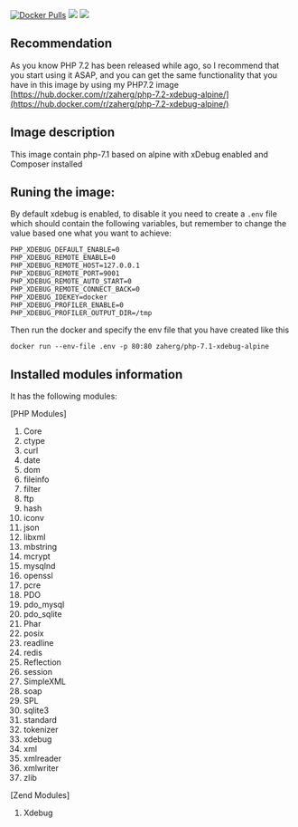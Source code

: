 [![Docker Pulls](https://img.shields.io/docker/pulls/zaherg/php-7.1-xdebug-alpine.svg)](https://hub.docker.com/r/zaherg/php-7.1-xdebug-alpine/) [![](https://images.microbadger.com/badges/image/zaherg/php-7.1-xdebug-alpine.svg)](https://microbadger.com/images/zaherg/php-7.1-xdebug-alpine "Get your own image badge on microbadger.com") [![](https://images.microbadger.com/badges/version/zaherg/php-7.1-xdebug-alpine.svg)](https://microbadger.com/images/zaherg/php-7.1-xdebug-alpine "Get your own version badge on microbadger.com")

## Recommendation

As you know PHP 7.2 has been released while ago, so I recommend that you start using it ASAP, and you can get the same functionality that you have in this image by using my PHP7.2 image [https://hub.docker.com/r/zaherg/php-7.2-xdebug-alpine/](https://hub.docker.com/r/zaherg/php-7.2-xdebug-alpine/)

## Image description

This image contain php-7.1 based on alpine with xDebug enabled and Composer installed

## Runing the image:

By default xdebug is enabled, to disable it you need to create a `.env` file which should contain the following variables, but remember to change the value based one what you want to achieve:

```
PHP_XDEBUG_DEFAULT_ENABLE=0
PHP_XDEBUG_REMOTE_ENABLE=0
PHP_XDEBUG_REMOTE_HOST=127.0.0.1
PHP_XDEBUG_REMOTE_PORT=9001
PHP_XDEBUG_REMOTE_AUTO_START=0
PHP_XDEBUG_REMOTE_CONNECT_BACK=0
PHP_XDEBUG_IDEKEY=docker
PHP_XDEBUG_PROFILER_ENABLE=0
PHP_XDEBUG_PROFILER_OUTPUT_DIR=/tmp
```

Then run the docker and specify the env file that you have created like this

```
docker run --env-file .env -p 80:80 zaherg/php-7.1-xdebug-alpine
```

## Installed modules information

It has the following modules:

[PHP Modules]

1. Core
1. ctype
1. curl
1. date
1. dom
1. fileinfo
1. filter
1. ftp
1. hash
1. iconv
1. json
1. libxml
1. mbstring
1. mcrypt
1. mysqlnd
1. openssl
1. pcre
1. PDO
1. pdo_mysql
1. pdo_sqlite
1. Phar
1. posix
1. readline
1. redis
1. Reflection
1. session
1. SimpleXML
1. soap
1. SPL
1. sqlite3
1. standard
1. tokenizer
1. xdebug
1. xml
1. xmlreader
1. xmlwriter
1. zlib

[Zend Modules]

1. Xdebug
